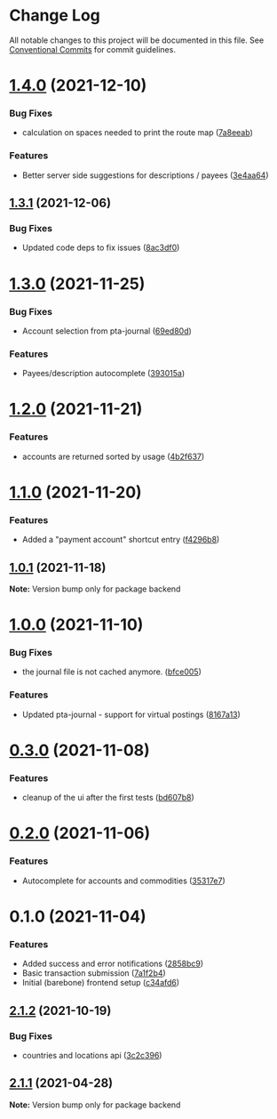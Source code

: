 # Change Log

All notable changes to this project will be documented in this file.
See [Conventional Commits](https://conventionalcommits.org) for commit guidelines.

# [1.4.0](https://github.com/kajyr/k-ledger-ui/compare/v1.3.1...v1.4.0) (2021-12-10)


### Bug Fixes

* calculation on spaces needed to print the route map ([7a8eeab](https://github.com/kajyr/k-ledger-ui/commit/7a8eeab561f5e3cca6413dc6846b2836bd8998b1))


### Features

* Better server side suggestions for descriptions / payees ([3e4aa64](https://github.com/kajyr/k-ledger-ui/commit/3e4aa64d0c7ad90887794836db1d366401f51547))





## [1.3.1](https://github.com/kajyr/diario.blue/compare/v1.3.0...v1.3.1) (2021-12-06)


### Bug Fixes

* Updated code deps to fix issues ([8ac3df0](https://github.com/kajyr/diario.blue/commit/8ac3df09b5c9391c3a9afdae224e1cc31f9e2830))





# [1.3.0](https://github.com/kajyr/diario.blue/compare/v1.2.1...v1.3.0) (2021-11-25)


### Bug Fixes

* Account selection from pta-journal ([69ed80d](https://github.com/kajyr/diario.blue/commit/69ed80d0e115614f3931416438074e907576b730))


### Features

* Payees/description autocomplete ([393015a](https://github.com/kajyr/diario.blue/commit/393015a50d72d2b25ec6c269d9a8ddb9e72cc85f))





# [1.2.0](https://github.com/kajyr/diario.blue/compare/v1.1.0...v1.2.0) (2021-11-21)


### Features

* accounts are returned sorted by usage ([4b2f637](https://github.com/kajyr/diario.blue/commit/4b2f6371a360d1089d22fade19e7ca7a93812aa0))





# [1.1.0](https://github.com/kajyr/diario.blue/compare/v1.0.1...v1.1.0) (2021-11-20)


### Features

* Added a "payment account" shortcut entry ([f4296b8](https://github.com/kajyr/diario.blue/commit/f4296b8a5e2a61e8f499bff4b2d1ac325dd5f157))





## [1.0.1](https://github.com/kajyr/diario.blue/compare/v1.0.0...v1.0.1) (2021-11-18)

**Note:** Version bump only for package backend





# [1.0.0](https://github.com/kajyr/diario.blue/compare/v0.3.0...v1.0.0) (2021-11-10)


### Bug Fixes

* the journal file is not cached anymore. ([bfce005](https://github.com/kajyr/diario.blue/commit/bfce005d1e305364871a8e218490304012090149))


### Features

* Updated pta-journal - support for virtual postings ([8167a13](https://github.com/kajyr/diario.blue/commit/8167a131164ba5835b9ce20264e1181123855e89))





# [0.3.0](https://github.com/kajyr/diario.blue/compare/v0.2.0...v0.3.0) (2021-11-08)


### Features

* cleanup of the ui after the first tests ([bd607b8](https://github.com/kajyr/diario.blue/commit/bd607b80eaea1badc3c1e8b57f7fd7a8fc15ebf2))





# [0.2.0](https://github.com/kajyr/diario.blue/compare/v0.1.2...v0.2.0) (2021-11-06)


### Features

* Autocomplete for accounts and commodities ([35317e7](https://github.com/kajyr/diario.blue/commit/35317e750a846d68eb9f30b22f1a591deb639cd1))





# 0.1.0 (2021-11-04)


### Features

* Added success and error notifications ([2858bc9](https://github.com/kajyr/diario.blue/commit/2858bc999fdc65e2a1cfcab8c8babafc191843df))
* Basic transaction submission ([7a1f2b4](https://github.com/kajyr/diario.blue/commit/7a1f2b4efba3ac2dce9edd8e4fce6041b970cf53))
* Initial (barebone) frontend setup ([c34afd6](https://github.com/kajyr/diario.blue/commit/c34afd6d1f04fddb4494f7a59ab8521c9db867b2))





## [2.1.2](https://github.com/kajyr/diario.blue/compare/v2.1.1...v2.1.2) (2021-10-19)


### Bug Fixes

* countries and locations api ([3c2c396](https://github.com/kajyr/diario.blue/commit/3c2c39674e2726ee1980f6fb73ec1da258cecf8d))





## [2.1.1](https://github.com/kajyr/diario.blue/compare/v2.1.0...v2.1.1) (2021-04-28)

**Note:** Version bump only for package backend
